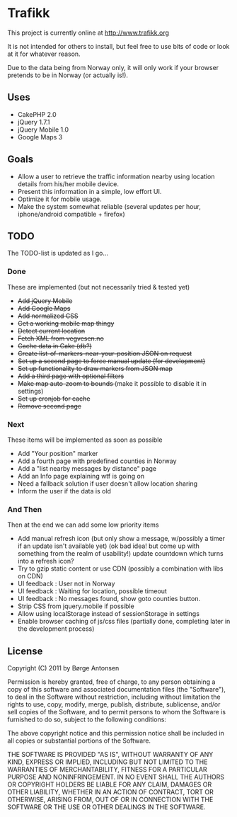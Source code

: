# Trafikk #

This project is currently online at http://www.trafikk.org

It is not intended for others to install, but feel free to use bits of code or 
look at it for whatever reason.

Due to the data being from Norway only, it will only work if your browser
pretends to be in Norway (or actually is!).

## Uses ##

* CakePHP 2.0
* jQuery 1.7.1
* jQuery Mobile 1.0
* Google Maps 3

## Goals ##

* Allow a user to retrieve the traffic information nearby using location details from his/her mobile device.
* Present this information in a simple, low effort UI.
* Optimize it for mobile usage.
* Make the system somewhat reliable (several updates per hour, iphone/android compatible + firefox)

## TODO ##

The TODO-list is updated as I go...

### Done ###

These are implemented (but not necessarily tried & tested yet)

* <del>Add jQuery Mobile</del>
* <del>Add Google Maps</del>
* <del>Add normalized CSS</del>
* <del>Get a working mobile map thingy</del>
* <del>Detect current location</del>
* <del>Fetch XML from vegvesen.no</del>
* <del>Cache data in Cake (db?)</del>
* <del>Create list-of-markers-near-your-position JSON on request</del>
* <del>Set up a second page to force manual update (for development)</del>
* <del>Set up functionality to draw markers from JSON map</del>
* <del>Add a third page with optional filters</del>
* <del>Make map auto-zoom to bounds </del>(make it possible to disable it in settings)
* <del>Set up cronjob for cache</del>
* <del>Remove second page</del>

### Next ###

These items will be implemented as soon as possible

* Add "Your position" marker
* Add a fourth page with predefined counties in Norway
* Add a "list nearby messages by distance" page
* Add an Info page explaining wtf is going on
* Need a fallback solution if user doesn't allow location sharing
* Inform the user if the data is old

### And Then ###

Then at the end we can add some low priority items

* Add manual refresh icon (but only show a message, w/possibly a timer if an update isn't available yet) (ok bad idea! but come up with something from the realm of usability!) update countdown which turns into a refresh icon?
* Try to gzip static content or use CDN (possibly a combination with libs on CDN)
* UI feedback : User not in Norway
* UI feedback : Waiting for location, possible timeout
* UI feedback : No messages found, show goto counties button.
* Strip CSS from jquery.mobile if possible
* Allow using localStorage instead of sessionStorage in settings
* Enable browser caching of js/css files (partially done, completing later in the development process)

## License ##

  Copyright (C) 2011 by Børge Antonsen

  Permission is hereby granted, free of charge, to any person obtaining a copy
  of this software and associated documentation files (the "Software"), to deal
  in the Software without restriction, including without limitation the rights
  to use, copy, modify, merge, publish, distribute, sublicense, and/or sell
  copies of the Software, and to permit persons to whom the Software is
  furnished to do so, subject to the following conditions:

  The above copyright notice and this permission notice shall be included in
  all copies or substantial portions of the Software.

  THE SOFTWARE IS PROVIDED "AS IS", WITHOUT WARRANTY OF ANY KIND, EXPRESS OR
  IMPLIED, INCLUDING BUT NOT LIMITED TO THE WARRANTIES OF MERCHANTABILITY,
  FITNESS FOR A PARTICULAR PURPOSE AND NONINFRINGEMENT. IN NO EVENT SHALL THE
  AUTHORS OR COPYRIGHT HOLDERS BE LIABLE FOR ANY CLAIM, DAMAGES OR OTHER
  LIABILITY, WHETHER IN AN ACTION OF CONTRACT, TORT OR OTHERWISE, ARISING FROM,
  OUT OF OR IN CONNECTION WITH THE SOFTWARE OR THE USE OR OTHER DEALINGS IN
  THE SOFTWARE.
  
  
